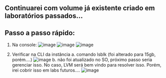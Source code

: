 ## Continuarei com volume já existente criado em laboratórios passados...
Passo a passo rápido:
---

1. Na console:
   ![image](https://github.com/user-attachments/assets/44ea9ba3-4443-4d8a-98da-943d6620aea7)
   ![image](https://github.com/user-attachments/assets/0c55dd7f-e69c-4e58-ab14-549a36a87f06)
   ![image](https://github.com/user-attachments/assets/4e759307-0d86-4245-9ad1-c45214ca4c19)

2. Verificar na CLI da instância
   a. comando lsblk (foi alterado para 15gb, porém....)
   ![image](https://github.com/user-attachments/assets/59510ba9-94a0-4793-a6f8-8c9e801df0b7)
   b. não foi atualizado no SO, próximo passo seria gerenciar isso. No caso, LVM será bem vindo para resolver isso. Porém, irei cobrir isso em labs futuros....
   ![image](https://github.com/user-attachments/assets/ffc35f82-3813-451c-a058-a30243f03caf)

